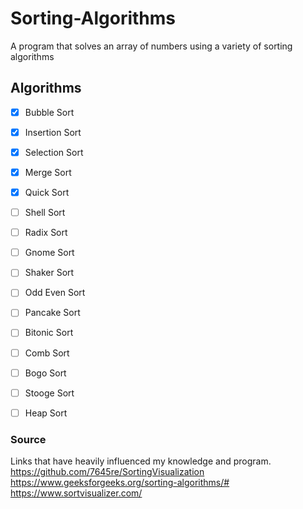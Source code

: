 # Sorting-Algorithms
A program that solves an array of numbers using a variety of sorting algorithms


## Algorithms
- [x] Bubble Sort
- [x] Insertion Sort
- [x] Selection Sort
- [x] Merge Sort
- [x] Quick Sort
- [ ] Shell Sort
- [ ] Radix Sort
- [ ] Gnome Sort
- [ ] Shaker Sort
- [ ] Odd Even Sort
- [ ] Pancake Sort
- [ ] Bitonic Sort
- [ ] Comb Sort
- [ ] Bogo Sort
- [ ] Stooge Sort
- [ ] Heap Sort


### Source
Links that have heavily influenced my knowledge and program.
https://github.com/7645re/SortingVisualization
https://www.geeksforgeeks.org/sorting-algorithms/#
https://www.sortvisualizer.com/